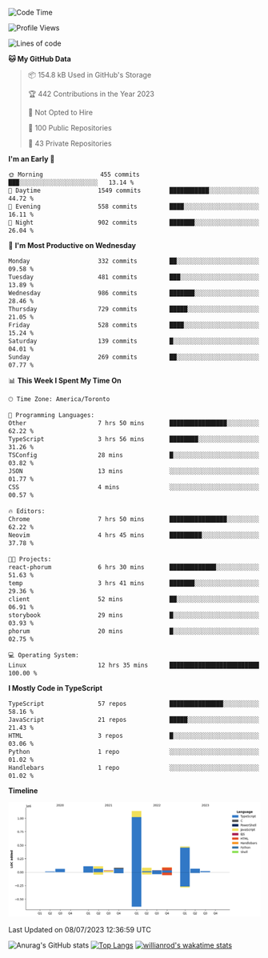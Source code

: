 <!--START_SECTION:waka-->
![Code Time](http://img.shields.io/badge/Code%20Time-386%20hrs%2042%20mins-blue)

![Profile Views](http://img.shields.io/badge/Profile%20Views-0-blue)

![Lines of code](https://img.shields.io/badge/From%20Hello%20World%20I%27ve%20Written-2.3%20million%20lines%20of%20code-blue)

**🐱 My GitHub Data** 

> 📦 154.8 kB Used in GitHub's Storage 
 > 
> 🏆 442 Contributions in the Year 2023
 > 
> 🚫 Not Opted to Hire
 > 
> 📜 100 Public Repositories 
 > 
> 🔑 43 Private Repositories 
 > 
**I'm an Early 🐤** 

```text
🌞 Morning                455 commits         ███░░░░░░░░░░░░░░░░░░░░░░   13.14 % 
🌆 Daytime                1549 commits        ███████████░░░░░░░░░░░░░░   44.72 % 
🌃 Evening                558 commits         ████░░░░░░░░░░░░░░░░░░░░░   16.11 % 
🌙 Night                  902 commits         ███████░░░░░░░░░░░░░░░░░░   26.04 % 
```
📅 **I'm Most Productive on Wednesday** 

```text
Monday                   332 commits         ██░░░░░░░░░░░░░░░░░░░░░░░   09.58 % 
Tuesday                  481 commits         ███░░░░░░░░░░░░░░░░░░░░░░   13.89 % 
Wednesday                986 commits         ███████░░░░░░░░░░░░░░░░░░   28.46 % 
Thursday                 729 commits         █████░░░░░░░░░░░░░░░░░░░░   21.05 % 
Friday                   528 commits         ████░░░░░░░░░░░░░░░░░░░░░   15.24 % 
Saturday                 139 commits         █░░░░░░░░░░░░░░░░░░░░░░░░   04.01 % 
Sunday                   269 commits         ██░░░░░░░░░░░░░░░░░░░░░░░   07.77 % 
```


📊 **This Week I Spent My Time On** 

```text
🕑︎ Time Zone: America/Toronto

💬 Programming Languages: 
Other                    7 hrs 50 mins       ████████████████░░░░░░░░░   62.22 % 
TypeScript               3 hrs 56 mins       ████████░░░░░░░░░░░░░░░░░   31.26 % 
TSConfig                 28 mins             █░░░░░░░░░░░░░░░░░░░░░░░░   03.82 % 
JSON                     13 mins             ░░░░░░░░░░░░░░░░░░░░░░░░░   01.77 % 
CSS                      4 mins              ░░░░░░░░░░░░░░░░░░░░░░░░░   00.57 % 

🔥 Editors: 
Chrome                   7 hrs 50 mins       ████████████████░░░░░░░░░   62.22 % 
Neovim                   4 hrs 45 mins       █████████░░░░░░░░░░░░░░░░   37.78 % 

🐱‍💻 Projects: 
react-phorum             6 hrs 30 mins       █████████████░░░░░░░░░░░░   51.63 % 
temp                     3 hrs 41 mins       ███████░░░░░░░░░░░░░░░░░░   29.36 % 
client                   52 mins             ██░░░░░░░░░░░░░░░░░░░░░░░   06.91 % 
storybook                29 mins             █░░░░░░░░░░░░░░░░░░░░░░░░   03.93 % 
phorum                   20 mins             █░░░░░░░░░░░░░░░░░░░░░░░░   02.75 % 

💻 Operating System: 
Linux                    12 hrs 35 mins      █████████████████████████   100.00 % 
```

**I Mostly Code in TypeScript** 

```text
TypeScript               57 repos            ███████████████░░░░░░░░░░   58.16 % 
JavaScript               21 repos            █████░░░░░░░░░░░░░░░░░░░░   21.43 % 
HTML                     3 repos             █░░░░░░░░░░░░░░░░░░░░░░░░   03.06 % 
Python                   1 repo              ░░░░░░░░░░░░░░░░░░░░░░░░░   01.02 % 
Handlebars               1 repo              ░░░░░░░░░░░░░░░░░░░░░░░░░   01.02 % 
```



**Timeline**

![Lines of Code chart](https://raw.githubusercontent.com/wise-introvert/wise-introvert/master/assets/bar_graph.png)


 Last Updated on 08/07/2023 12:36:59 UTC
<!--END_SECTION:waka-->

![Anurag's GitHub stats](https://github-readme-stats.vercel.app/api?username=wise-introvert&count_private=true&show_icons=true)
[![Top Langs](https://github-readme-stats.vercel.app/api/top-langs/?username=wise-introvert&langs_count=10)](https://github.com/anuraghazra/github-readme-stats)
[![willianrod's wakatime stats](https://github-readme-stats.vercel.app/api/wakatime?username=wiseintrovert)](https://github.com/anuraghazra/github-readme-stats)
